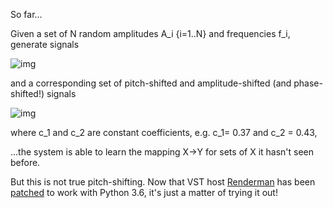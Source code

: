 So far...

Given a set of N random amplitudes A_i {i=1..N} and frequencies f_i, generate signals

![img](https://latex.codecogs.com/gif.latex?X=\sum_{i=1}^{N}A_{i}\sin(f_i&space;t))

and a corresponding set of pitch-shifted and amplitude-shifted (and phase-shifted!) signals

![img](https://latex.codecogs.com/gif.latex?Y=\sum_{i=1}^{N}c_1&space;A_{i}\cos(c_2&space;f_i&space;t))

where c_1 and c_2 are constant coefficients, e.g. c_1= 0.37 and c_2 = 0.43,

...the system is able to learn the mapping X->Y for sets of X it hasn't seen before. 

But this is not true pitch-shifting.  Now that VST host [Renderman](https://github.com/fedden/RenderMan) has been [patched](https://github.com/fedden/RenderMan/pull/8) to work with Python 3.6, it's just a matter of trying it out!

